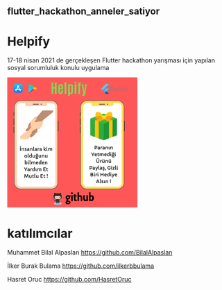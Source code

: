 ## flutter_hackathon_anneler_satiyor



# Helpify

17-18 nisan 2021 de gerçekleşen Flutter hackathon yarışması için yapılan sosyal sorumluluk konulu uygulama

![image](https://github.com/BilalAlpaslan/flutter_hackathon_anneler_satiyor/blob/master/Helpify_1.png)



# katılımcılar
  Muhammet Bilal Alpaslan https://github.com/BilalAlpaslan
  
  İlker Burak Bulama https://github.com/ilkerbbulama
  
  Hasret Oruc https://github.com/HasretOruc
